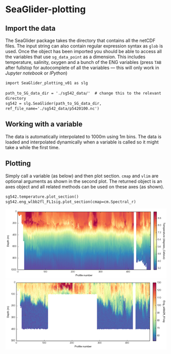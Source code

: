 # SeaGlider-plotting

## Import the data 

The SeaGlider package takes the directory that contains all the netCDF files. The input string can also contain regular expression syntax as `glob` is used. Once the object has been imported you should be able to access all the variables that use `sg_data_point` as a dimension. This includes temperature, salinity, oxygen and a bunch of the ENG variables (press `TAB` after fullstop for autocomplete of all the variables — this will only work in *Jupyter notebook* or *IPython*)

    import SeaGlider_plotting_v01 as slg
    
    path_to_SG_data_dir = './sg542_data/'  # change this to the relevant directory
    sg542 = slg.SeaGlider(path_to_SG_data_dir, ref_file_name='./sg542_data/p5420100.nc')

## Working with a variable

The data is automatically interpolated to 1000m using 1m bins. The data is loaded and interpolated dynamically when a variable is called so it might take a while the first time. 

## Plotting
Simply call a variable (as below) and then plot section. `cmap` and `vlim` are optional arguments as shown in the second plot. The returned object is an axes object and all related methods can be used on these axes (as shown).

    sg542.temperature.plot_section()
    sg542.eng_wlbb2fl_FL1sig.plot_section(cmap=cm.Spectral_r)
	  
![title](images/sst.jpg)
![title](images/backscatter.jpg)
